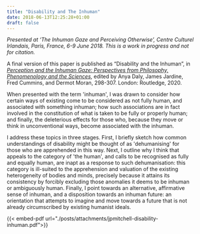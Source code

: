 ```yaml
---
title: "Disability and The Inhuman"
date: 2018-06-13T12:25:28+01:00
draft: false
---
```

*Presented at ‘The Inhuman Gaze and Perceiving Otherwise’, Centre Culturel Irlandais, Paris, France, 6-9 June 2018. This is a work in progress and not for citation.*

A final version of this paper is published as “Disability and the Inhuman”, in *[Perception and the Inhuman Gaze: Perspectives from Philosophy, Phenomenology and the Sciences](https://www.routledge.com/Perception-and-the-Inhuman-Gaze-Perspectives-from-Philosophy-Phenomenology/Daly-Cummins-Jardine-Moran/p/book/9780367405625)*, edited by Anya Daly, James Jardine, Fred Cummins, and Dermot Moran, 298-307. London: Routledge, 2020.

When presented with the term 'inhuman', I was drawn to consider how certain ways of existing come to be considered as not fully human, and associated with something inhuman; how such associations are in fact involved in the constitution of what is taken to be fully or properly human; and finally, the deleterious effects for those who, because they move or think in unconventional ways, become associated with the inhuman.

I address these topics in three stages. First, I briefly sketch how common understandings of disability might be thought of as 'dehumanising' for those who are apprehended in this way. Next, I outline why I think that appeals to the category of 'the human', and calls to be recognised as fully and equally human, are inapt as a response to such dehumanisation: this category is ill-suited to the apprehension and valuation of the existing heterogeneity of bodies and minds, precisely because it attains its consistency by forcibly excluding those anomalies it deems to be inhuman or ambiguously human. Finally, I point towards an alternative, affirmative sense of inhuman, and a disposition towards an inhuman future: an orientation that attempts to imagine and move towards a future that is not already circumscribed by existing humanist ideals.

<!-- # Disability and the Inhuman -->

<!-- ## Introduction

When presented with the term ‘inhuman’, I was drawn to consider how certain ways of existing come to be considered as not fully human, and associated with something inhuman; how such associations are in fact involved in the constitution of what is taken to be fully or properly human; and finally, the deleterious effects for those who, because they move or think in unconventional ways, become associated with the inhuman.

I address these topics in three stages. First, I briefly sketch how common understandings of disability might be thought of as ‘dehumanising’ for those who are apprehended in this way. Next, I outline why I think that appeals to the category of ’the human’, and calls to be recognised as fully and equally human, are inapt as a response to such dehumanisation: this category is ill-suited to the apprehension and valuation of the existing heterogeneity of bodies and minds, precisely because it attains its consistency by forcibly excluding those anomalies it deems to be inhuman or ambiguously human. Finally, I point towards an alternative, affirmative sense of inhuman, and a disposition towards an inhuman future: an orientation that attempts to imagine and move towards a future that is not already circumscribed by existing humanist ideals.

## Becoming Inhuman as Dehumanisation

'Inhuman' can denote that something dehumanises, or that it lies outside of the category 'human'. In the first sense, inhuman could refer to the kind of objectifying gaze posited by Maurice Merleau-Ponty: a gaze that denudes the meaningfulness of another, thereby to preclude the understanding necessary for an ethical human relation.[^1] Initially, this sense of inhuman as dehumanising appears to have some promise for a conceptualisation of disability experience. Disability theorists have consistently argued that much of what disables people with merely atypical minds or bodies are not facts about those minds or bodies. Instead, they are disabled by lack of accommodations, discriminatory or condescending attitudes, unavailability of rewarding work, and so on. This marginal status of disabled people is perpetuated because the preeminent way of framing disability is a diagnostic medical gaze.[^2] When apprehended in this register, atypical embodiment is viewed in terms of its deviation from a putative human norm, and reduced to its ostensible pathology. Significantly, this medical modality operates well beyond its jurisdiction to inform folk conceptions of disability, so that these also operate through a prism of objectification. This produces what we might call anticipatory perceptual norms about what is a complete or correct human embodiment: in everyday experience, to encounter bodily anomaly is to see divergence from a purportedly objective species normality. Disabled experience is reduced to abnormal bodily properties and their supposedly harmful entailments, while the socio-political dimensions that disable people are effaced. We might say this renders disabled people doubly inhuman: first, by over-identification with their purported divergence from the human; second, by how the attendant reduction to bodily properties hampers an ethical encounter.

## The Problem of 'The Human'

Calling such treatment inhuman---where this means dehumanising---might imply that a corrective would recognise disabled people within a common humanity. Where disability is concerned, however, the notion of humanity warrants some scepticism. Ideas about the human---what it is, what it does, what it ought to be and do---are ubiquitous. While specifics vary with cultural context, human societies are permeated with ideas about what is normal or natural for humans. More often than not, these ideas form part of a background that, while itself unexpressed, nonetheless conditions everyday expression, perception, and action.[^3] So robust, ubiquitous, and implicit are these ideas about the human, that it seems to be part of the furniture of the world.

However, the human is, as Merleau-Ponty suggests, "a historical idea and not a natural kind".[^4] It is not simply given, and must be produced. This production involves human practices that mark off human from non-human. Roberto Esposito suggests that the human is produced via practices, knowledges, technologies, and so on, that, in their respective domains, inaugurate a line that separates out human and non-human.[^5] Samantha Frost calls the human an "implicitly comparative category".[^6] While candidate ideas for what distinguishes humanness vary---intellection, autonomy, capacity for moral deliberation---these have a common thread. In each, some distinctively human characteristic separates it from other living beings. To be understood as self-sovereign, or as a moral agent, the human must be differentiated from inhuman dimensions: from nonhuman organisms, from the material world, and especially from its own 'mere' bodily aspects (including basic functions and desires). In particular, to be autonomous is to be capable of transcending the impositions of the body.

## Humanism and Disability

Importantly, then, one never simply *is* human: to be human is to be validated as such.[^7] We need not mention the egregious failures of this designation to realise that what counts as human is not always self-evident, and can lead to instances of qualified humanity:[^8] those said to lack or be compromised in some characteristic that is possessed by the fully and properly human, and in virtue of which the latter can transcend their mere biological nature. My initial point is that part of how the human acquires its coherence is through an internal division: by identifying with the inhuman aspects of individuals who otherwise would be considered human, and in virtue of which they are deficient in some properly human capacity or characteristic. This need not work only in a totalising register: the same individual may be recognised as human in some respects and not in others. The human, then, can reduce and objectify just as much as the aforementioned dehumanising frame. Indeed, appeals to humanity may betray a logic similar to that of dehumanisation: both turn on a hypostatised idea of what the human ought to be like.

This brings us to disability. I'm going to talk about autonomy, one important marker of humanness. If autonomy involves transcendence and appropriation of merely organismic dimensions, falling short of this ideal leaves one more or less "trapped in and by the body".[^9] Whether or not it is philosophically persuasive, this does line up with a common story about disability. While a disabled person may be human in principle, to be disabled is to be subject to some biological condition that diminishes the (purported) human power to transcend mere bodily demands and engage in free activity. If the human is defined by transcendence of the biological, disability inclines in equal measure towards the brute body and away from the properly human. In this account, the disabled body drags the human away from freedom and back towards material objectivity. This is one reason that the concept of disability is so illuminating. It is one of the constituents of the human-inhuman gap, where that gap is enacted on one and the same body. The atypical body, understood through a humanist frame, both is human, but in some aspect fails to be fully human. It embodies the tension between the human, and a movement away from the human.

## Inhumanisation

This compels me to relinquish appeals to the human in favour of a positive sense of inhuman. In so doing, I will proceed from this tension within disability between human and inhuman. When applied in the ways I have already discussed, the inhuman has an oppositional role. It is something to be repudiated: the human is what it is because it is not inhuman. We can begin by asking why there is this anxiety about the inhuman, such that the line separating human and nonhuman is repeatedly re-articulated in different forms and domains. This illuminates a deeply rooted metaphysical chauvinism running through Western thought, that valorises the self-identical and self-certain, and evinces unease at 'contamination' from outside (this is also why the inhuman is viewed in oppositional terms).[^10] Recall how body and world have traditionally been viewed as impediments to the exercise of rational self-sovereignty. Hence the impetus to insulate the human from inhuman contaminants, and the disdain for vulnerability and dependency.

A first positive sense of inhuman would attempt to relinquish the oppositional and comparative stance by attending to ways that the purported gap between human and nonhuman is continually traversed, and integrating and affirming within it those very dimensions that humanism must repudiate as inhuman: the biological, the animal, the technological. The human is not characterised by transcendence of supposedly inhuman dimensions. It no more transcends the body than the body transcends the world. The body is embedded and constituted within multi-dimensional ecologies or networks;[^11] its activity occurs within assemblages that have social, material, and technological features. I'll mention just one such dimension: technology (I'm using this term very broadly for anything whatsoever that is fabricated: fire is a technology). As Don Ihde suggests, routine interactions occur through technical objects and against a technological background.[^12] Everyday activity is accompanied by a nigh-imperceptible skien of artefactuality that, while internal to, and transformative of, perception and action, rarely manifests as such. Much apparently spontaneous activity, then, is technologically-scaffolded: a function not simply of the body, but of relations with an available sympathetic milieu. In such cases, autonomy does not preexist, but emerges from these enabling relations with nonhuman interactants, which are part of its exercise.[^13] A revised sense of the inhuman would recognise the inadequacy of any sharp division between autonomy and dependency. There is no originary, self-sufficient, complete human that fully transcends material exigencies.[^14] Where there is autonomy, this involves a kind of interdependency predicated upon participation from nonhuman artefacts. The autonomous human is already inhuman. All technologies are prosthetics that permit activities that would otherwise be available. For this reason, it might be that disability, with its attendant interdependency and technological involvement, is not a failure of the humanist ideal, but a more limpid manifestation of the condition of bodies in general.

A second positive sense of inhuman would relinquish an oppositional structure by attending to how the acquires its form. I already said that the latter is not a natural kind, but that must be brought into being relationally and across time through the articulation of certain norms. For instance, despite the ubiquity of the aforementioned 'technological condition', the fact that nondisabled bodies benefit from a panoply of 'assistive devices' goes under-acknowledged. The historical elaboration of technological scaffolds for activity has been uneven and normatively-patterned: practices to harmonise relations between bodies and things has organised the world around a privileged human ideal. Atypical modes of embodiment have only recently been considered during the elaboration of such technologies, and even then only haltingly. While technologies are a persistent dimension of the activity of all bodies, these afford spontaneous activity only to typical bodies. Such individuals look unambiguously human---that is, and able to transcend and appropriate their corporeality---even as their actions avail of technological scaffolds.[^15] For the atypically embodied, such scaffolds are consistently inapt. Their humanness looks compromised: unable to spontaneously act within the world, they seem anchored to bodily exigency, and thus uniquely affected by nonhuman aspects of themselves, and dependent upon nonhuman artefacts. Furthermore, technology use is framed differently for typical and atypical users. For the former, technologies are thought to complement or extend existing, characteristically human, abilities; for the latter, technologies are thought to compensate for missing---again, characteristically human---abilities. That is, the human-nonhuman line is articulated once again.

Returning to the second sense of inhuman: this involves a more basic re-conceptualisation. Rather than viewing the inhuman as something opposed to the human, it think of it as what *precedes* the human, is 'not-yet-human', exceeds the human, and as such, can become something other than human. Since the human emerges across time, it carries the potential to be otherwise. By seeing, as it were, not through human eyes, but with an inhuman gaze that is not already orientated by the human, it can better discern these processes by which humanness---and also disability---acquire form. This not only denies them their normative organising force. It opens up potential that exists for transformation of those categories, thereby making these available for re-articulation towards a future difference.

## Footnotes
[^1]: Maurice Merleau-Ponty, *Phenomenology of Perception*, trans. Donald Landes (London: Routledge, 2012).

[^2]: Michael Oliver and Colin Barnes, *The New Politics of Disablement* (Basingstoke: Palgrave Macmillan, 2012).

[^3]: Roberto Esposito, *Persons and Things: From the Body's Point of View* (Cambridge: Polity, 2015).

[^4]: Merleau-Ponty, *Phenomenology of Perception*, 174.

[^5]: Esposito, *Persons and Things*; Roberto Esposito, *Third Person: Politics of Life and Philosophy of the Impersonal* (Cambridge: Polity, 2012).

[^6]: Samantha Frost, *Biocultural Creatures: Toward a New Theory of the Human* (London: Duke University Press, 2016), 8.

[^7]: Frost, *Biocultural Creatures*.

[^8]: Esposito, *Third Person*.

[^9]: Frost, *Biocultural Creatures*, 7.

[^10]: Margrit Shildrick, *Dangerous Discourses of Disability, Subjectivity and Sexuality* (Basingstoke: Palgrave Macmillan, 2012); Roberto Esposito, *Bíos: Biopolitics and Philosophy* (London: University of Minnesota Press, 2008).

[^11]: Bruno Latour, *Pandora's Hope: Essays on the Reality of Science Studies* (Cambridge, MA: Harvard University Press, 1999).

[^12]: Don Ihde, *Technology and the Lifeworld: From Garden to Earth* (Bloomington and Indianapolis: Indiana University Press, 1990).

[^13]: Bruno Latour, *Reassembling the Social: An Introduction to Actor-Network-Theory* (Oxford: Oxford University Press, 2005).

[^14]: Bernard Stiegler, *Technics and Time: The Fault of Epimetheus*, trans. Geoffrey Beardsworth (Stanford: Stanford University Press, 1998).

[^15]: Ingunn Moser, "Disability and the Promises of Technology: Technology, Subjectivity and Embodiment Within an Order of the Normal," *Information, Communication & Society* 9, no. 3 (2006): 373--95, doi:[10.1080/13691180600751348](https://doi.org/10.1080/13691180600751348). -->


{{< embed-pdf url="./posts/attachments/jpmitchell-disability-inhuman.pdf">}}
